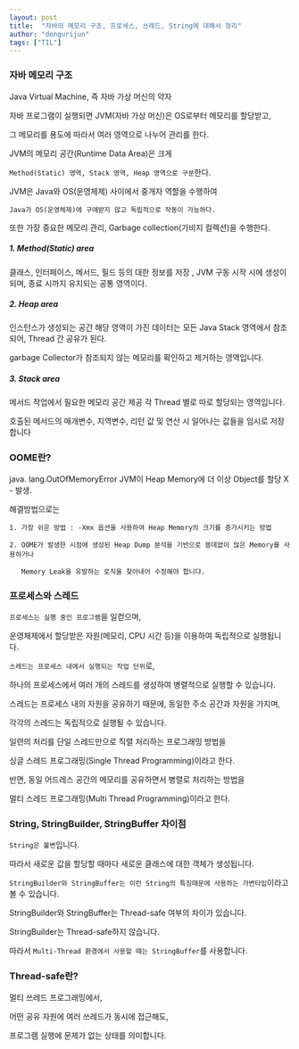 ```yaml
---
layout: post
title:  "자바의 메모리 구조, 프로세스, 쓰레드, String에 대해서 정리"
author: "dongurijun"
tags: ["TIL"]
---
```




### 자바 메모리 구조

Java Virtual Machine, 즉 자바 가상 머신의 약자

자바 프로그램이 실행되면 JVM(자바 가상 머신)은 OS로부터 메모리를 할당받고,

그 메모리를 용도에 따라서 여러 영역으로 나누어 관리를 한다.

JVM의 메모리 공간(Runtime Data Area)은 크게 

`Method(Static) 영역, Stack 영역, Heap 영역으로 구분`한다.

JVM은 Java와 OS(운영체제) 사이에서 중개자 역할을 수행하여 

`Java가 OS(운영체제)에 구애받지 않고 독립적으로 작동이 가능하다.` 

또한 가장 중요한 메모리 관리, Garbage collection(가비지 컬렉션)을 수행한다.

##### 1. Method(Static) area

클래스, 인터페이스, 메서드, 필드 등의 대한 정보를 저장 , JVM 구동 시작 시에 생성이 되며, 종료 시까지 유지되는 공통 영역이다.

##### 2. Heap area 

인스턴스가 생성되는 공간 해당 영역이 가진 데이터는 모든 Java Stack 영역에서 참조되어, Thread 간 공유가 된다. 

garbage Collector가 참조되지 않는 메모리를 확인하고 제거하는 영역입니다.

##### 3. Stack area 

메서드 작업에서 필요한 메모리 공간 제공 각 Thread 별로 따로 할당되는 영역입니다. 

호출된 메서드의 매개변수, 지역변수, 리턴 값 및 연산 시 일어나는 값들을 임시로 저장합니다

### OOME란? 

java. lang.OutOfMemoryError JVM이 Heap Memory에 더 이상 Object를 할당 X - 발생.

해결방법으로는

    1. 가장 쉬운 방법 : -Xmx 옵션을 사용하여 Heap Memory의 크기를 증가시키는 방법
    
    2. OOME가 발생한 시점에 생성된 Heap Dump 분석을 기반으로 쓸데없이 많은 Memory를 사용하거나 
           
       Memory Leak을 유발하는 로직을 찾아내어 수정해야 합니다.



### 프로세스와 스레드

`프로세스는 실행 중인 프로그램`을 일컫으며, 

운영체제에서 할당받은 자원(메모리, CPU 시간 등)을 이용하여 독립적으로 실행됩니다.

`스레드는 프로세스 내에서 실행되는 작업 단위`로, 

하나의 프로세스에서 여러 개의 스레드를 생성하여 병렬적으로 실행할 수 있습니다. 

스레드는 프로세스 내의 자원을 공유하기 때문에, 동일한 주소 공간과 자원을 가지며, 

각각의 스레드는 독립적으로 실행될 수 있습니다.

일련의 처리를 단일 스레드만으로 직렬 처리하는 프로그래밍 방법을

싱글 스레드 프로그래밍(Single Thread Programming)이라고 한다.

반면, 동일 어드레스 공간의 메모리를 공유하면서 병렬로 처리하는 방법을

멀티 스레드 프로그래밍(Multi Thread Programming)이라고 한다.

### String, StringBuilder, StringBuffer 차이점

`String은 불변`입니다.

따라서 새로운 값을 할당할 때마다 새로운 클래스에 대한 객체가 생성됩니다.

`StringBuilder와 StringBuffer는 이런 String의 특징때문에 사용하는 가변타입`이라고 볼 수 있습니다.

StringBuilder와 StringBuffer는 Thread-safe 여부의 차이가 있습니다.

StringBuilder는 Thread-safe하지 않습니다.

따라서 `Multi-Thread 환경에서 사용할 때는 StringBuffer`를 사용합니다.

### Thread-safe란?

멀티 쓰레드 프로그래밍에서,

어떤 공유 자원에 여러 쓰레드가 동시에 접근해도,

프로그램 실행에 문제가 없는 상태를 의미합니다.